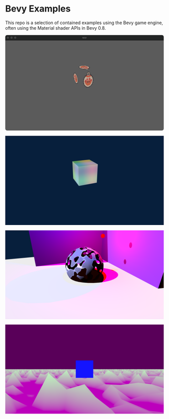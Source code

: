 # Bevy Examples

This repo is a selection of contained examples using the Bevy game engine, often using the Material shader APIs in Bevy 0.8.

![](examples/shader-test-001/readme/demo.png)

![](examples/shader-rgb-worldspace-cube/readme/demo.png)

![](examples/dissolve-sphere-standard-material-extensions/readme/demo.png)

![](examples/spacecraft-noiseland/readme/demo.png)